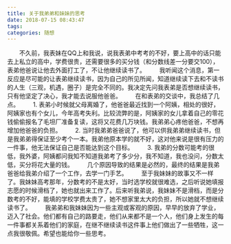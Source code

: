 ```yaml
---
title: 关于我弟弟和妹妹的思考
date: 2018-07-15 08:43:47
tags:
categories: 随想
---
```

　　不久前，我表妹在QQ上和我说，说我表弟中考考的不好，要上高中的话只能去上私立的高中，学费很贵，还需要很多的买分钱（和分数线差一分要交100），表弟他爸说让他去外面打工了，不让他继续读书了。<!-- more -->
　　我听闻这个消息，第一反应是尽可能的让表弟继续读书，因为自己的所见所闻，知道继续读下去和不读书的人生（三观，机遇，圈子）是完全不同的。我决定先问我表弟是否想继续读书，只有他坚定了决心，我才能去说服他爸爸。
　　在和表弟的交谈中，我总结了几点。
　　1. 表弟小时候就父母离婚了，他爸爸最近找到一个阿姨，相处的很好，阿姨家也有个女儿，今年高考失利。比较流弊的是，阿姨家的女儿拿着自己的零花钱偷偷报名了毛坦厂准备复读，这将又花费几万块钱。我弟弟心疼他爸爸，不想再增加他爸爸的负担。
　　2. 当时我弟弟爸爸说了，他可以供我弟弟继续读书，但是我弟弟得保证至少考个一本。我弟他原本学的就不好，这对他来说是很有压力的一件事，他无法保证自己是否能达到这个目标。
　　3. 我弟的分数可能考的很低，我外婆，阿姨都问我知不知道我弟考了多少分，我不知道，我也没问，分数太低，买分将花大量的钱。
　　几个原因导致的结果是必然的，最终的结果是我弟爸爸给我弟介绍了一个工作，去学一门手艺。
　　至于我妹妹的故事又不一样了。我妹妹高考那年，分数考的不是太好，当时选学校就很难选，之后听说她填报志愿的时候滑档了，她也就出来工作了。后来听我弟说，我妹妹不是滑档，而是分数考的不好，能填的学校学费太贵了，她不想家里太大的负担，所以她就不想继续读书了。
　　我弟弟和我妹妹因为一些主观或客观的原因，早早的放弃了学业，迈入了社会。他们都有自己的路要走，他们从来都不是一个人，他们身上发生的每一件事都关系着他们的家庭，在继不继续读书这件事上他们做出了一些牺牲，这一点我很敬佩。希望也能给你一些思考。